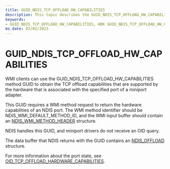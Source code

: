 ```yaml
---
title: GUID_NDIS_TCP_OFFLOAD_HW_CAPABILITIES
description: This topic describes the GUID_NDIS_TCP_OFFLOAD_HW_CAPABILITIES GUID for the NDIS WMI interface.
keywords:
- GUID_NDIS_TCP_OFFLOAD_HW_CAPABILITIES, WDK GUID_NDIS_TCP_OFFLOAD_HW_CAPABILITIES network drivers
ms.date: 03/02/2023
---
```


# GUID_NDIS_TCP_OFFLOAD_HW_CAPABILITIES

WMI clients can use the GUID_NDIS_TCP_OFFLOAD_HW_CAPABILITIES method GUID to obtain the TCP offload capabilities that are supported by the hardware that is associated with the specified port of a miniport adapter.

This GUID requires a WMI method request to return the hardware capabilities of an NDIS port. The WMI method identifier should be NDIS_WMI_DEFAULT_METHOD_ID, and the WMI input buffer should contain an [NDIS_WMI_METHOD_HEADER](/windows-hardware/drivers/ddi/ntddndis/ns-ntddndis-_ndis_wmi_method_header) structure.

NDIS handles this GUID, and miniport drivers do not receive an OID query.

The data buffer that NDIS returns with the GUID contains an [NDIS_OFFLOAD](/windows-hardware/drivers/ddi/ntddndis/ns-ntddndis-_ndis_offload) structure.

For more information about the port state, see [OID_TCP_OFFLOAD_HARDWARE_CAPABILITIES](oid-tcp-offload-hardware-capabilities.md).
